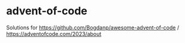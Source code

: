 # advent-of-code
Solutions for https://github.com/Bogdanp/awesome-advent-of-code / https://adventofcode.com/2023/about
